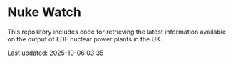 # Nuke Watch

This repository includes code for retrieving the latest information available on the output of EDF nuclear power plants in the UK.

Last updated: 2025-10-06 03:35